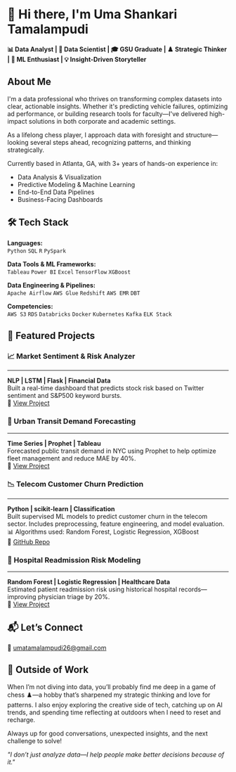 # 👋 Hi there, I'm Uma Shankari Tamalampudi

**📊 Data Analyst | 🧠 Data Scientist | 🎓 GSU Graduate | ♟️ Strategic Thinker | 🤖 ML Enthusiast | 💡 Insight-Driven Storyteller**

## About Me

I'm a data professional who thrives on transforming complex datasets into clear, actionable insights. Whether it's predicting vehicle failures, optimizing ad performance, or building research tools for faculty—I've delivered high-impact solutions in both corporate and academic settings.

As a lifelong chess player, I approach data with foresight and structure—looking several steps ahead, recognizing patterns, and thinking strategically.

Currently based in Atlanta, GA, with 3+ years of hands-on experience in:
- Data Analysis & Visualization
- Predictive Modeling & Machine Learning
- End-to-End Data Pipelines
- Business-Facing Dashboards

## 🛠 Tech Stack

**Languages:**  
`Python` `SQL` `R` `PySpark`  

**Data Tools & ML Frameworks:**  
`Tableau` `Power BI` `Excel` `TensorFlow` `XGBoost`  

**Data Engineering & Pipelines:**  
`Apache Airflow` `AWS Glue` `Redshift` `AWS EMR` `DBT`  

**Competencies:**  
`AWS S3` `RDS` `Databricks` `Docker` `Kubernetes` `Kafka` `ELK Stack`


## 💼 Featured Projects

### 📈 Market Sentiment & Risk Analyzer
---
**NLP | LSTM | Flask | Financial Data**  
Built a real-time dashboard that predicts stock risk based on Twitter sentiment and S&P500 keyword bursts.  
🔗 [View Project](#)



### 🚌 Urban Transit Demand Forecasting 
---
**Time Series | Prophet | Tableau**  
Forecasted public transit demand in NYC using Prophet to help optimize fleet management and reduce MAE by 40%.  
🔗 [View Project](#)



### 📉 Telecom Customer Churn Prediction 
---
**Python | scikit-learn | Classification**  
Built supervised ML models to predict customer churn in the telecom sector. Includes preprocessing, feature engineering, and model evaluation.  
📊 Algorithms used: Random Forest, Logistic Regression, XGBoost  
🔗 [GitHub Repo](https://github.com/umatamalampudi2218/Telecom-Customer-Churn-Prediction-using-Machine-Learning)


### 🏥 Hospital Readmission Risk Modeling
---
**Random Forest | Logistic Regression | Healthcare Data**  
Estimated patient readmission risk using historical hospital records—improving physician triage by 20%.  
🔗 [View Project](#)


## 📬 Let’s Connect
📧 umatamalampudi26@gmail.com  

## 🧩 Outside of Work

When I’m not diving into data, you’ll probably find me deep in a game of chess ♟️—a hobby that’s sharpened my strategic thinking and love for patterns. I also enjoy exploring the creative side of tech, catching up on AI trends, and spending time reflecting at outdoors when I need to reset and recharge.

Always up for good conversations, unexpected insights, and the next challenge to solve!

_"I don’t just analyze data—I help people make better decisions because of it."_  
